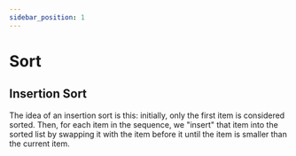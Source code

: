 ```yaml
---
sidebar_position: 1
---
```


# Sort

## Insertion Sort

The idea of an insertion sort is this: initially, only the first item is considered sorted. Then, for each item in the sequence, we "insert" that item into the sorted list by swapping it with the item before it until the item is smaller than the current item.
